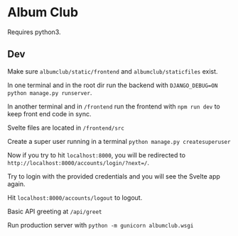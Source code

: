 # Album Club
Requires python3.

## Dev
Make sure `albumclub/static/frontend` and `albumclub/staticfiles` exist.

In one terminal and in the root dir run the backend with `DJANGO_DEBUG=ON python manage.py runserver`.

In another terminal and in `/frontend` run the frontend with `npm run dev` to keep front end code in sync.

Svelte files are located in `/frontend/src`

Create a super user running in a terminal
`python manage.py createsuperuser`

Now if you try to hit `localhost:8000`, you will be redirected to `http://localhost:8000/accounts/login/?next=/`.

Try to login with the provided credentials and you will see the Svelte app again.

Hit `localhost:8000/accounts/logout` to logout.

Basic API greeting at `/api/greet`

Run production server with `python -m gunicorn albumclub.wsgi`